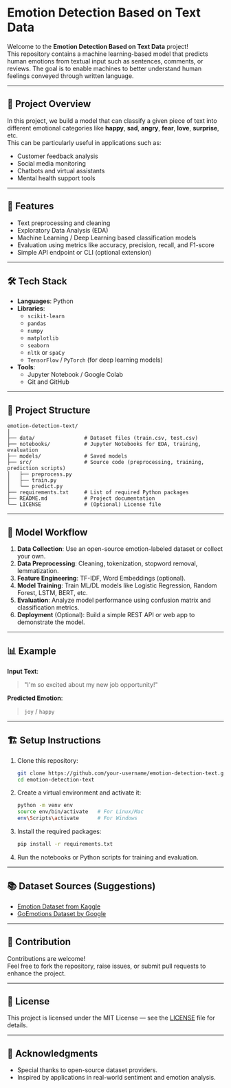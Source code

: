 # Emotion Detection Based on Text Data

Welcome to the **Emotion Detection Based on Text Data** project!  
This repository contains a machine learning-based model that predicts human emotions from textual input such as sentences, comments, or reviews. The goal is to enable machines to better understand human feelings conveyed through written language.

---

## 📌 Project Overview

In this project, we build a model that can classify a given piece of text into different emotional categories like **happy**, **sad**, **angry**, **fear**, **love**, **surprise**, etc.  
This can be particularly useful in applications such as:

- Customer feedback analysis
- Social media monitoring
- Chatbots and virtual assistants
- Mental health support tools

---

## 🚀 Features

- Text preprocessing and cleaning
- Exploratory Data Analysis (EDA)
- Machine Learning / Deep Learning based classification models
- Evaluation using metrics like accuracy, precision, recall, and F1-score
- Simple API endpoint or CLI (optional extension)

---

## 🛠️ Tech Stack

- **Languages**: Python
- **Libraries**:
  - `scikit-learn`
  - `pandas`
  - `numpy`
  - `matplotlib`
  - `seaborn`
  - `nltk` or `spaCy`
  - `TensorFlow` / `PyTorch` (for deep learning models)
- **Tools**:
  - Jupyter Notebook / Google Colab
  - Git and GitHub

---

## 📂 Project Structure

```
emotion-detection-text/
│
├── data/                # Dataset files (train.csv, test.csv)
├── notebooks/           # Jupyter Notebooks for EDA, training, evaluation
├── models/              # Saved models
├── src/                 # Source code (preprocessing, training, prediction scripts)
│   ├── preprocess.py
│   ├── train.py
│   └── predict.py
├── requirements.txt     # List of required Python packages
├── README.md            # Project documentation
└── LICENSE              # (Optional) License file
```

---

## 🧠 Model Workflow

1. **Data Collection**: Use an open-source emotion-labeled dataset or collect your own.
2. **Data Preprocessing**: Cleaning, tokenization, stopword removal, lemmatization.
3. **Feature Engineering**: TF-IDF, Word Embeddings (optional).
4. **Model Training**: Train ML/DL models like Logistic Regression, Random Forest, LSTM, BERT, etc.
5. **Evaluation**: Analyze model performance using confusion matrix and classification metrics.
6. **Deployment** (Optional): Build a simple REST API or web app to demonstrate the model.

---

## 📊 Example

**Input Text**:  
> "I'm so excited about my new job opportunity!"

**Predicted Emotion**:  
> `joy` / `happy`

---

## 🏗️ Setup Instructions

1. Clone this repository:
   ```bash
   git clone https://github.com/your-username/emotion-detection-text.git
   cd emotion-detection-text
   ```

2. Create a virtual environment and activate it:
   ```bash
   python -m venv env
   source env/bin/activate   # For Linux/Mac
   env\Scripts\activate      # For Windows
   ```

3. Install the required packages:
   ```bash
   pip install -r requirements.txt
   ```

4. Run the notebooks or Python scripts for training and evaluation.

---

## 📚 Dataset Sources (Suggestions)

- [Emotion Dataset from Kaggle](https://www.kaggle.com/datasets/praveengovi/emotions-dataset-for-nlp)
- [GoEmotions Dataset by Google](https://github.com/google-research/google-research/tree/master/goemotions)

---

## 🤝 Contribution

Contributions are welcome!  
Feel free to fork the repository, raise issues, or submit pull requests to enhance the project.

---

## 📜 License

This project is licensed under the MIT License — see the [LICENSE](LICENSE) file for details.

---

## 🙌 Acknowledgments

- Special thanks to open-source dataset providers.
- Inspired by applications in real-world sentiment and emotion analysis.
